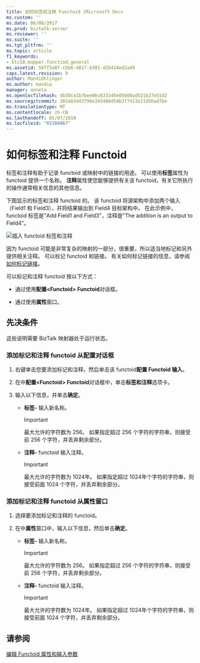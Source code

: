 ```yaml
---
title: 如何标签和注释 Functoid |Microsoft Docs
ms.custom: ''
ms.date: 06/08/2017
ms.prod: biztalk-server
ms.reviewer: ''
ms.suite: ''
ms.tgt_pltfrm: ''
ms.topic: article
f1_keywords:
- bts10.mapper.functiod.general
ms.assetid: 58ff3a07-cbb6-4817-b301-d2b434ed2ad9
caps.latest.revision: 9
author: MandiOhlinger
ms.author: mandia
manager: anneta
ms.openlocfilehash: db30ca1b7bee06c633245e05808ad521b27e51d2
ms.sourcegitcommit: 381e83d43796a345488d54b3f7413e11d56ad7be
ms.translationtype: MT
ms.contentlocale: zh-CN
ms.lasthandoff: 05/07/2019
ms.locfileid: "65384867"
---
```

# <a name="how-to-label-and-comment-a-functoid"></a>如何标签和注释 Functoid
标签和注释有助于记录 functoid 或映射中的链接的用途。 可以使用**标签**属性为 functoid 提供一个名称。 **注释**属性使您能够提供有关该 functoid，有关它所执行的操作通常相关信息的其他信息。  
  
 下图显示的标签和注释 functoid 的。 该 functoid 将源架构中添加两个输入 （Field1 和 Field3），并将结果输出到 Field4 目标架构中。 在此示例中，functoid 标签是"Add Field1 and Field3"，注释是"The addition is an output to Field4"。  
  
 ![插入 functoid 标签和注释](../core/media/label.gif "Label_")  
  
 因为 functoid 可能是非常复杂的映射的一部分，很重要，所以适当地标记和另外提供相关注释。 可以标记 functoid 和链接。 有关如何标记链接的信息，请参阅[如何标记链接](../core/how-to-label-a-link.md)。  
  
 可以标记和注释 functoid 按以下方式：  
  
-   通过使用**配置\<Functoid\> Functoid**对话框。  
  
-   通过使用**属性**窗口。  
  
## <a name="prerequisites"></a>先决条件  
 这些说明需要 BizTalk 映射器处于运行状态。  
  
### <a name="to-label-and-comment-a-functoid-from-configure-dialog-box"></a>添加标记和注释 functoid 从配置对话框  
  
1.  右键单击您要添加标记和注释，然后单击该 functoid**配置 Functoid 输入**。  
  
2.  在中**配置\<Functoid\> Functoid**对话框中，单击**标签和注释**选项卡。  
  
3.  输入以下信息，并单击**确定**。  
  
    -   **标签-** 输入新名称。  
  
        > [!IMPORTANT]
        >  最大允许的字符数为 256。 如果指定超过 256 个字符的字符串，则接受前 256 个字符，并丢弃剩余部分。  
  
    -   **注释-** functoid 输入注释。  
  
        > [!IMPORTANT]
        >  最大允许的字符数为 1024年。 如果指定超过 1024年个字符的字符串，则接受前面 1024 个字符，并丢弃剩余部分。  
  
### <a name="to-label-and-comment-a-functoid-from-properties-window"></a>添加标记和注释 functoid 从属性窗口  
  
1.  选择要添加标记和注释的 functoid。  
  
2.  在中**属性**窗口中，输入以下信息，然后单击**确定**。  
  
    -   **标签-** 输入新名称。  
  
        > [!IMPORTANT]
        >  最大允许的字符数为 256。 如果指定超过 256 个字符的字符串，则接受前 256 个字符，并丢弃剩余部分。  
  
    -   **注释-** functoid 输入注释。  
  
        > [!IMPORTANT]
        >  最大允许的字符数为 1024年。 如果指定超过 1024年个字符的字符串，则接受前面 1024 个字符，并丢弃剩余部分。  
  
## <a name="see-also"></a>请参阅  
 [编辑 Functoid 属性和输入参数](../core/editing-functoid-properties-and-input-parameters.md)